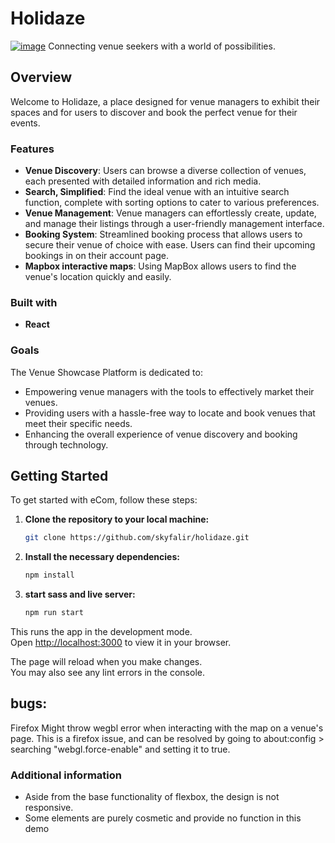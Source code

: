 # Holidaze
[![image](https://i.gyazo.com/d97b70e82f60403bdabe9d7d289f4d1a.jpg)](https://svh-holi.netlify.app/)
Connecting venue seekers with a world of possibilities.

## Overview

Welcome to Holidaze, a place designed for venue managers to exhibit their spaces and for users to discover and book the perfect venue for their events.

### Features

- **Venue Discovery**: Users can browse a diverse collection of venues, each presented with detailed information and rich media.
- **Search, Simplified**: Find the ideal venue with an intuitive search function, complete with sorting options to cater to various preferences.
- **Venue Management**: Venue managers can effortlessly create, update, and manage their listings through a user-friendly management interface.
- **Booking System**: Streamlined booking process that allows users to secure their venue of choice with ease. Users can find their upcoming bookings in on their account page.
- **Mapbox interactive maps**: Using MapBox allows users to find the venue's location quickly and easily.

### Built with
- **React**

### Goals

The Venue Showcase Platform is dedicated to:
- Empowering venue managers with the tools to effectively market their venues.
- Providing users with a hassle-free way to locate and book venues that meet their specific needs.
- Enhancing the overall experience of venue discovery and booking through technology.

## Getting Started

To get started with eCom, follow these steps:

1. **Clone the repository to your local machine:**

   ```bash
   git clone https://github.com/skyfalir/holidaze.git
   ```

2. **Install the necessary dependencies:**

    ```bash
    npm install
    ```

3. **start sass and live server:**

    ```bash
    npm run start
    ```

This runs the app in the development mode.\
Open [http://localhost:3000](http://localhost:3000) to view it in your browser.

The page will reload when you make changes.\
You may also see any lint errors in the console.

## bugs:
Firefox Might throw wegbl error when interacting with the map on a venue's page.
This is a firefox issue, and can be resolved by going to about:config > searching "webgl.force-enable" and setting it to true.

### Additional information
- Aside from the base functionality of flexbox, the design is not responsive.
- Some elements are purely cosmetic and provide no function in this demo
